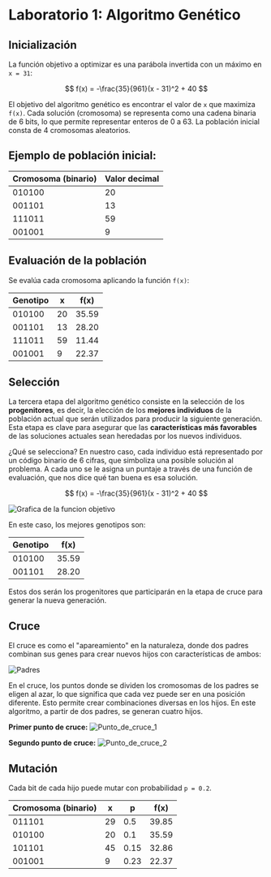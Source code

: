 # Laboratorio 1: Algoritmo Genético

## Inicialización

La función objetivo a optimizar es una parábola invertida con un máximo en `x = 31`:

$$
f(x) = -\frac{35}{961}(x - 31)^2 + 40
$$

El objetivo del algoritmo genético es encontrar el valor de `x` que maximiza `f(x)`. Cada solución (cromosoma) se representa como una cadena binaria de 6 bits, lo que permite representar enteros de 0 a 63. La población inicial consta de 4 cromosomas aleatorios.

## Ejemplo de población inicial:

| Cromosoma (binario) | Valor decimal |
| ------------------- | ------------- |
| 010100              | 20            |
| 001101              | 13            |
| 111011              | 59            |
| 001001              | 9             |

## Evaluación de la población

Se evalúa cada cromosoma aplicando la función `f(x)`:

| Genotipo | x  | f(x)  |
| -------- | -- | ----- |
| 010100   | 20 | 35.59 |
| 001101   | 13 | 28.20 |
| 111011   | 59 | 11.44 |
| 001001   | 9  | 22.37 |

## Selección

La tercera etapa del algoritmo genético consiste en la selección de los **progenitores**, es decir, la elección de los **mejores individuos** de la población actual que serán utilizados para producir la siguiente generación. Esta etapa es clave para asegurar que las **características más favorables** de las soluciones actuales sean heredadas por los nuevos individuos.

¿Qué se selecciona?
En nuestro caso, cada individuo está representado por un código binario de 6 cifras, que simboliza una posible solución al problema. A cada uno se le asigna un puntaje a través de una función de evaluación, que nos dice qué tan buena es esa solución.


$$
f(x) = -\frac{35}{961}(x - 31)^2 + 40
$$

![Grafica de la funcion objetivo](https://i.imgur.com/eKSNbHq.png)

En este caso, los mejores genotipos son:

| Genotipo | f(x)  |
| -------- | ----- |
| 010100   | 35.59 |
| 001101   | 28.20 |

Estos dos serán los progenitores que participarán en la etapa de cruce para generar la nueva generación.


## Cruce

El cruce es como el "apareamiento" en la naturaleza, donde dos padres combinan sus genes para crear nuevos hijos con características de ambos:

![Padres](https://i.imgur.com/qrniDwT.png)

En el cruce, los puntos donde se dividen los cromosomas de los padres se eligen al azar, lo que significa que cada vez puede ser en una posición diferente. Esto permite crear combinaciones diversas en los hijos. En este algoritmo, a partir de dos padres, se generan cuatro hijos.

**Primer punto de cruce:**
![Punto_de_cruce_1](https://i.imgur.com/CCKqZMp.png)

**Segundo punto de cruce:**
![Punto_de_cruce_2](https://i.imgur.com/owAEA2o.png)


## Mutación

Cada bit de cada hijo puede mutar con probabilidad `p = 0.2`.

| Cromosoma (binario) | x  | p    | f(x)  |
| ------------------- | -- | ---- | ----- |
| 011101              | 29 | 0.5  | 39.85 |
| 010100              | 20 | 0.1  | 35.59 |
| 101101              | 45 | 0.15 | 32.86 |
| 001001              | 9  | 0.23 | 22.37 |

````
